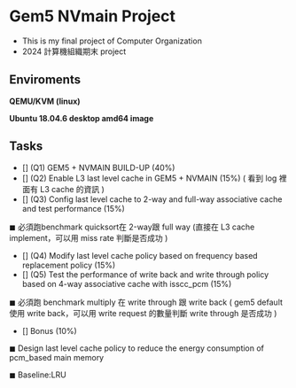 # Gem5 NVmain Project

- This is my final project of Computer Organization
- 2024 計算機組織期末 project

## Enviroments

**QEMU/KVM (linux)**

**Ubuntu 18.04.6 desktop amd64 image**

## Tasks

- [] (Q1) GEM5 + NVMAIN BUILD-UP (40%)
- [] (Q2) Enable L3 last level cache in GEM5 + NVMAIN (15%) ( 看到 log 裡面有 L3 cache 的資訊 )
- []  (Q3) Config last level cache to 2-way and full-way associative cache and test performance (15%)

◼ 必須跑benchmark quicksort在 2-way跟 full way (直接在 L3 cache implement，可以用 miss rate 判斷是否成功 )

- []  (Q4) Modify last level cache policy based on frequency based replacement policy (15%)
- [] (Q5) Test the performance of write back and write through policy based on 4-way associative cache with isscc_pcm (15%)

◼ 必須跑 benchmark multiply 在 write through 跟 write back ( gem5 default 使用 write back，可以用 write request 的數量判斷 write through 是否成功 )

- [] Bonus (10%)

◼ Design last level cache policy to reduce the energy consumption of pcm_based main memory

◼ Baseline:LRU
